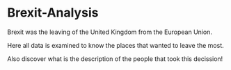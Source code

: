 # Brexit-Analysis

Brexit was the leaving of the United Kingdom from the European Union.

Here all data is examined to know the places that wanted to leave the most.

Also discover what is the description of the people that took this decission!
